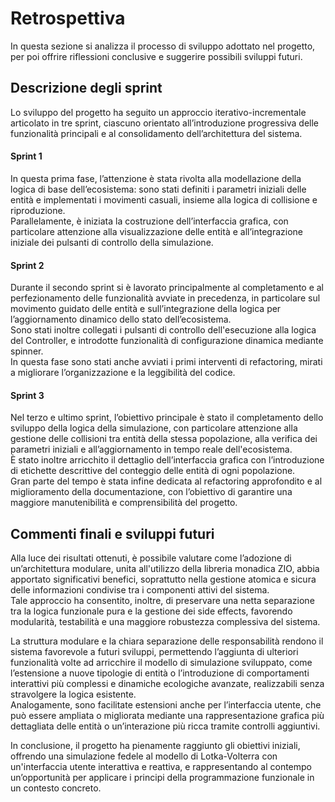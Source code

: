 # Retrospettiva
In questa sezione si analizza il processo di sviluppo adottato nel progetto, per poi offrire riflessioni conclusive e suggerire possibili sviluppi futuri.

## Descrizione degli sprint
Lo sviluppo del progetto ha seguito un approccio iterativo-incrementale articolato in tre sprint, ciascuno orientato all’introduzione progressiva delle funzionalità principali e al consolidamento dell’architettura del sistema.

#### Sprint 1
In questa prima fase, l’attenzione è stata rivolta alla modellazione della logica di base dell’ecosistema: sono stati definiti i parametri iniziali delle entità e implementati i movimenti casuali, insieme alla logica di collisione e riproduzione.  
Parallelamente, è iniziata la costruzione dell’interfaccia grafica, con particolare attenzione alla visualizzazione delle entità e all’integrazione iniziale dei pulsanti di controllo della simulazione.

#### Sprint 2
Durante il secondo sprint si è lavorato principalmente al completamento e al perfezionamento delle funzionalità avviate in precedenza, in particolare sul movimento guidato delle entità e sull’integrazione della logica per l’aggiornamento dinamico dello stato dell’ecosistema.  
Sono stati inoltre collegati i pulsanti di controllo dell'esecuzione alla logica del Controller, e introdotte funzionalità di configurazione dinamica mediante spinner.  
In questa fase sono stati anche avviati i primi interventi di refactoring, mirati a migliorare l’organizzazione e la leggibilità del codice.

#### Sprint 3
Nel terzo e ultimo sprint, l’obiettivo principale è stato il completamento dello sviluppo della logica della simulazione, con particolare attenzione alla gestione delle collisioni tra entità della stessa popolazione, alla verifica dei parametri iniziali e all’aggiornamento in tempo reale dell'ecosistema.  
È stato inoltre arricchito il dettaglio dell’interfaccia grafica con l’introduzione di etichette descrittive del conteggio delle entità di ogni popolazione.  
Gran parte del tempo è stata infine dedicata al refactoring approfondito e al miglioramento della documentazione, con l’obiettivo di garantire una maggiore manutenibilità e comprensibilità del progetto.

## Commenti finali e sviluppi futuri
Alla luce dei risultati ottenuti, è possibile valutare come l’adozione di un’architettura modulare, unita all'utilizzo della libreria monadica ZIO, abbia apportato significativi benefici, soprattutto nella gestione atomica e sicura delle informazioni condivise tra i componenti attivi del sistema.  
Tale approccio ha consentito, inoltre, di preservare una netta separazione tra la logica funzionale pura e la gestione dei side effects, favorendo modularità, testabilità e una maggiore robustezza complessiva del sistema.

La struttura modulare e la chiara separazione delle responsabilità rendono il sistema favorevole a futuri sviluppi, permettendo l’aggiunta di ulteriori funzionalità volte ad arricchire il modello di simulazione sviluppato, come l’estensione a nuove tipologie di entità o l’introduzione di comportamenti interattivi più complessi e dinamiche ecologiche avanzate, realizzabili senza stravolgere la logica esistente.  
Analogamente, sono facilitate estensioni anche per l’interfaccia utente, che può essere ampliata o migliorata mediante una rappresentazione grafica più dettagliata delle entità o un’interazione più ricca tramite controlli aggiuntivi.

In conclusione, il progetto ha pienamente raggiunto gli obiettivi iniziali, offrendo una simulazione fedele al modello di Lotka-Volterra con un'interfaccia utente interattiva e reattiva, e rappresentando al contempo un’opportunità per applicare i principi della programmazione funzionale in un contesto concreto. 
